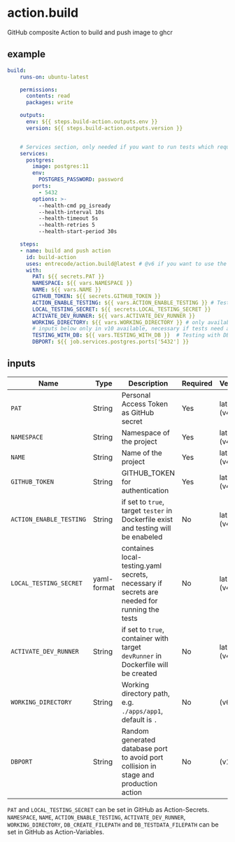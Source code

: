 # action.build

GitHub composite Action to build and push image to ghcr

## example

```yaml
build:
    runs-on: ubuntu-latest

    permissions:
      contents: read
      packages: write

    outputs:
      env: ${{ steps.build-action.outputs.env }}
      version: ${{ steps.build-action.outputs.version }}


    # Services section, only needed if you want to run tests which require a database
    services:
      postgres:
        image: postgres:11
        env:
          POSTGRES_PASSWORD: password
        ports:
          - 5432
        options: >-
          --health-cmd pg_isready
          --health-interval 10s
          --health-timeout 5s
          --health-retries 5
          --health-start-period 30s

    steps:
    - name: build and push action
      id: build-action
      uses: entrecode/action.build@latest # @v6 if you want to use the WORKING_DIRECTORY
      with:
        PAT: ${{ secrets.PAT }}
        NAMESPACE: ${{ vars.NAMESPACE }}
        NAME: ${{ vars.NAME }}
        GITHUB_TOKEN: ${{ secrets.GITHUB_TOKEN }}
        ACTION_ENABLE_TESTING: ${{ vars.ACTION_ENABLE_TESTING }} # Testing without DB
        LOCAL_TESTING_SECRET: ${{ secrets.LOCAL_TESTING_SECRET }}
        ACTIVATE_DEV_RUNNER: ${{ vars.ACTIVATE_DEV_RUNNER }}
        WORKING_DIRECTORY: ${{ vars.WORKING_DIRECTORY }} # only available in v6 until now
        # inputs below only in v10 available, necessary if tests need a Database to be executed - in combination with the services from above
        TESTING_WITH_DB: ${{ vars.TESTING_WITH_DB }}  # Testing with DB
        DBPORT: ${{ job.services.postgres.ports['5432'] }}

```

## inputs


| Name                    | Type        | Description                                                                                 | Required  | Version      |
|-------------------------|-------------|---------------------------------------------------------------------------------------------|-----------|--------------|
| `PAT`                   | String      | Personal Access Token as GitHub secret                                                      | Yes       | latest (v4)  |
| `NAMESPACE`             | String      | Namespace of the project                                                                    | Yes       | latest (v4)  |
| `NAME`                  | String      | Name of the project                                                                         | Yes       | latest (v4)  |
| `GITHUB_TOKEN`          | String      | GITHUB_TOKEN for authentication                                                             | Yes       | latest (v4)  |
| `ACTION_ENABLE_TESTING` | String      | if set to `true`, target `tester` in Dockerfile exist and testing will be enabeled          | No        | latest (v4)  |
| `LOCAL_TESTING_SECRET`  | yaml-format | containes local-testing.yaml secrets, necessary if secrets are needed for running the tests | No        | latest (v4)  |
| `ACTIVATE_DEV_RUNNER`   | String      | if set to `true`, container with target `devRunner` in Dockerfile will be created           | No        | latest (v4)  |
| `WORKING_DIRECTORY`     | String      | Working directory path, e.g. `./apps/app1`, default is `.`                                  | No        | (v6)         |
| `DBPORT`               | String      | Random generated database port to avoid port collision in stage and production action       | No        | (v11)        |



`PAT` and `LOCAL_TESTING_SECRET` can be set in GitHub as Action-Secrets.
`NAMESPACE`, `NAME`, `ACTION_ENABLE_TESTING`, `ACTIVATE_DEV_RUNNER`, `WORKING_DIRECTORY`, `DB_CREATE_FILEPATH` and `DB_TESTDATA_FILEPATH` can be set in GitHub as Action-Variables.
